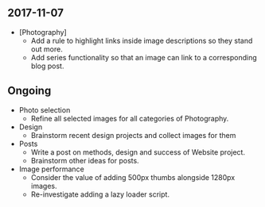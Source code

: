 ## 2017-11-07
* [Photography]
  * Add a rule to highlight links inside image descriptions so they stand out more.
  * Add series functionality so that an image can link to a corresponding blog post.

## Ongoing
* Photo selection
  * Refine all selected images for all categories of Photography.
* Design
  * Brainstorm recent design projects and collect images for them
* Posts
  * Write a post on methods, design and success of Website project.
  * Brainstorm other ideas for posts.
* Image performance
  * Consider the value of adding 500px thumbs alongside 1280px images.
  * Re-investigate adding a lazy loader script.
